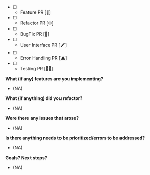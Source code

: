 - [ ] - Feature PR [🧩]
- [ ] - Refactor PR [⚙️]
- [ ] - BugFix PR [🐞]
- [ ] - User Interface PR [🖍]
- [ ] - Error Handling PR [⚠️]
- [ ] - Testing PR [🧑‍💻]

**What (if any) features are you implementing?**

 - (NA)

**What (if anything) did you refactor?**

 - (NA)

**Were there any issues that arose?**

 - (NA)

**Is there anything needs to be prioritized/errors to be addressed?**

 - (NA)

**Goals? Next steps?**

 - (NA)
